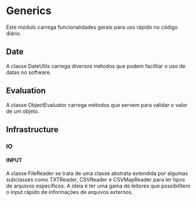 # Generics

Este módulo carrega funcionalidades gerais para uso rápido no código diário.

## Date

A classe DateUtils carrega diversos métodos que podem facilitar o uso de datas no software.

## Evaluation

A classe ObjectEvaluator carrega métodos que servem para validar o valor de um objeto.

## Infrastructure

### IO

#### INPUT

A classe FileReader se trata de uma classe abstrata extendida por algumas subclasses como TXTReader,
CSVReader e CSVMapReader para ler tipos de arquivos especificos. A ideia é ter uma gama de leitores
que possibilitem o input rápido de informações de arquivos externos.